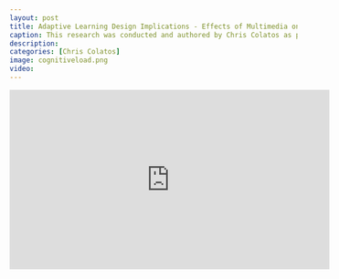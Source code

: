 ```yaml
---
layout: post
title: Adaptive Learning Design Implications - Effects of Multimedia on Learning Efficacy and Cognitive Load
caption: This research was conducted and authored by Chris Colatos as part of a collaborative project between The University of Edinburgh and Columbia University. The project was supervised by Professors Ryan S. Baker and Dragan Gašević.
description: 
categories: [Chris Colatos]
image: cognitiveload.png
video: 
---
```

<iframe width="560" height="315" src="https://www.youtube-nocookie.com/embed/sPlRW9tUY48?si=k9ScCLGrwNsxLStG" title="YouTube video player" frameborder="0" allow="accelerometer; autoplay; clipboard-write; encrypted-media; gyroscope; picture-in-picture; web-share" allowfullscreen></iframe>
